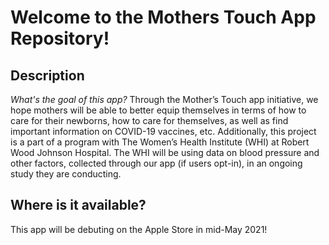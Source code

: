 # Welcome to the Mothers Touch App Repository!
## Description 
*What's the goal of this app?*
Through the Mother’s Touch app initiative, we hope mothers will be able to better equip themselves in terms of how to care for their newborns, how to care for themselves, as well as find important information on COVID-19 vaccines, etc. Additionally, this project is a part of a program with The Women’s Health Institute (WHI) at Robert Wood Johnson Hospital. The WHI will be using data on blood pressure and other factors, collected through our app (if users opt-in), in an ongoing study they are conducting.

## Where is it available?
This app will be debuting on the Apple Store in mid-May 2021!

